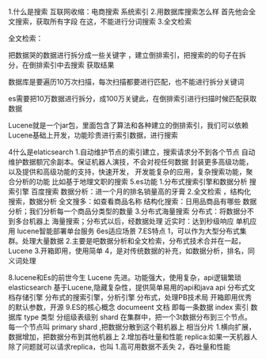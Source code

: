 1.什么是搜索 
互联网收缩：电商搜索
系统索引
2.用数据库搜索怎么样
 首先他会全文搜索，获取所有字段
 在这，不能进行分词搜索
3.全文检索

  全文检索： 

  把数据哭的数据进行拆分成一些关键字 ，建立倒排索引，把搜索的的句子在拆分，在倒排索引中去搜索
  获取结果

  数据库是要遍历10万次扫描，每次扫描都要进行匹配，也不能进行拆分关键词

  es需要把10万数据进行拆分，成100万关键此，在倒排索引进行扫描时候匹配获取数据

 Lucene就是一个jar包，里面包含了算法和各种建立的倒排索引，我们可以依赖Lucene基础上开发，功能珍贵进行索引数据，进行搜索
 
 4什么是elaticsearch
  1.自动维护节点的索引建立，搜索请求分不到各个节点
  自动维护数据额冗余副本。保证机器人演技，不会对视任何数据
  封装更多高级功能，以及提供和高级功能的支持，快速开发， 开发能复杂的应用，复杂搜索功能，聚合分析的功能
  比如基于地理文职的搜索 
 5.es功能
  1.分布式搜索引擎和数据分析
  搜索引擎 百度搜索
  数据分析：进一个月的排名销量高的牙膏
  2.全文检索 ，结构化搜索，数据分析
  全文搜多：如查看商品名称
  结构化搜索：日用品商品有哪些
  数据分析；我们分析每一个商品分类型的数量
  3.分布式海量搜索
  分布式：将数据分不到多台机器上
  海量搜索；分布式以后，经数据处理
  近实时：达到秒级响应
  单机应用 lucene智能部署单台服务
 6es适应场景
 7.ES特点
  1，可以作为大型分布式集群。处理大量数据
  2.主要是吧数据分析和全文检索，分布式技术合并在一起，Lucene
  3.开箱即用，使用简单
  4，是对传统数据的补充，如数据分析，排名，同义词处理

 8.lucene和Es的前世今生
  Lucene 先进。功能强大，使用复杂，api逻辑繁琐
  elasticsearch 基于Lucene,隐藏复杂性，提供简单易用的api和java api
  分布式文档存储引擎
  分布式的搜索引擎，分析引擎
  分布式，处理PB技术局
  开箱即用优秀的默认参数，开源 
 9.ES的核心概念
   documeent 文档 即每一条数据
   index 索引 数据库
   type 类型 分组级表级别 
   shard 在集群中，把一个3t数据分布到三个节点。每一个节点叫 primary shard ,把数据分散到这个鞋机器上
    相当分片
     1.横向扩展，数据增加，把数据分布到其他机器上
     2.增加吞吐量和性能
   replica:如果一天机器人除了问题就可以请求replica，也叫
     1.高可用数据不丢失
     2，吞吐量和性能






